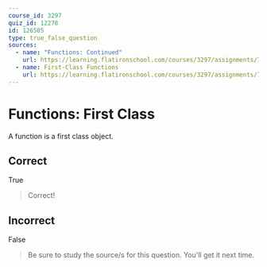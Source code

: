 ```yaml
---
course_id: 3297
quiz_id: 12278
id: 126505
type: true_false_question
sources:
  - name: "Functions: Continued"
    url: https://learning.flatironschool.com/courses/3297/assignments/73913?module_item_id=143565
  - name: First-Class Functions
    url: https://learning.flatironschool.com/courses/3297/assignments/73915?module_item_id=143568
---
```


# Functions: First Class

A function is a first class object.

## Correct

True

> Correct!

## Incorrect

False

> Be sure to study the source/s for this question. You'll get it next time.
